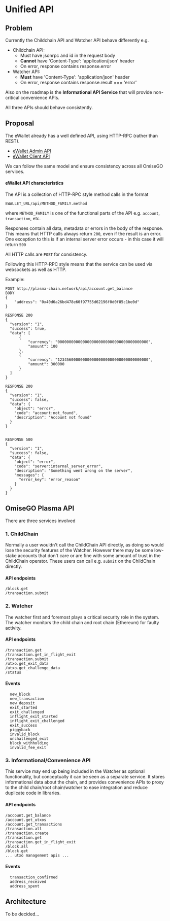 # Unified API

## Problem
Currently the Childchain API and Watcher API behave differently e.g.
 - Childchain API:
   - Must have jsonrpc and id in the request body
   - **Cannot** have 'Content-Type': 'application/json' header
   - On error, response contains response.error
 - Watcher API:
   - **Must** have 'Content-Type': 'application/json' header
   - On error, response contains response.result === 'error'

Also on the roadmap is the **Informational API Service** that will provide non-critical convenience APIs.

All three APIs should behave consistently.

## Proposal
The eWallet already has a well defined API, using HTTP-RPC (rather than REST).
 - [eWallet Admin API](https://ewallet.staging.omisego.io/api/admin/docs.ui)
 - [eWallet Client API](https://ewallet.staging.omisego.io/api/client/docs.ui)

We can follow the same model and ensure consistency across all OmiseGO services.

#### eWallet API characteristics
The API is a collection of HTTP-RPC style method calls in the format
```
EWALLET_URL/api/METHOD_FAMILY.method
```
where `METHOD_FAMILY` is one of the functional parts of the API e.g. `account`, `transaction`, etc.

Responses contain all data, metadata or errors in the body of the response. This means that HTTP calls always return `200`, even if the result is an error. One exception to this is if an internal server error occurs - in this case it will return `500`

All HTTP calls are `POST` for consistency.

Following this HTTP-RPC style means that the service can be used via websockets as well as HTTP.

Example:
```
POST http://plasma-chain.network/api/account.get_balance
BODY
{
    "address": "0x40d6a26bd478e60f97755d62196f0d0f85c1be0d"
}

RESPONSE 200
{
  "version": "1",
  "success": true,
  "data": [
      {
          "currency": "0000000000000000000000000000000000000000",
          "amount": 100
      },
      {
          "currency": "1234560000000000000000000000000000000000",
          "amount": 300000
      }
  ]
}

RESPONSE 200
{
  "version": "1",
  "success": false,
  "data": {
    "object": "error",
    "code": "account:not_found",
    "description": "Account not found"
  }
}


RESPONSE 500
{
  "version": "1",
  "success": false,
  "data": {
    "object": "error",
    "code": "server:internal_server_error",
    "description": "Something went wrong on the server",
    "messages": {
      "error_key": "error_reason"
    }
  }
}
```
## OmiseGO Plasma API
There are three services involved

### 1. ChildChain
Normally a user wouldn't call the ChildChain API directly, as doing so would lose the security features of the Watcher. However there may be some low-stake accounts that don't care or are fine with some amount of trust in the ChildChain operator. These users can call e.g. `submit` on the ChildChain directly.

#### API endpoints
```
/block.get
/transaction.submit
```

### 2. Watcher
The watcher first and foremost plays a critical security role in the system. The watcher monitors the child chain and root chain (Ethereum) for faulty activity.

#### API endpoints
```
/transaction.get
/transaction.get_in_flight_exit
/transaction.submit
/utxo.get_exit_data
/utxo.get_challenge_data
/status
```

#### Events
```
  new_block
  new_transaction
  new_deposit
  exit_started
  exit_challenged
  inflight_exit_started
  inflight_exit_challenged
  exit_success
  piggyback
  invalid_block
  unchallenged_exit
  block_withholding
  invalid_fee_exit
```


### 3. Informational/Convenience API
This service may end up being included in the Watcher as optional functionality, but conceptually it can be seen as a separate service. It stores informational data about the chain, and provides convenience APIs to proxy to the child chain/root chain/watcher to ease integration and reduce duplicate code in libraries.

#### API endpoints
```
/account.get_balance
/account.get_utxos
/account.get_transactions
/transaction.all
/transaction.create
/transaction.get
/transaction.get_in_flight_exit
/block.all
/block.get
... utxo management apis ...
```

#### Events
```
  transaction_confirmed
  address_received
  address_spent
```

## Architecture
To be decided...
